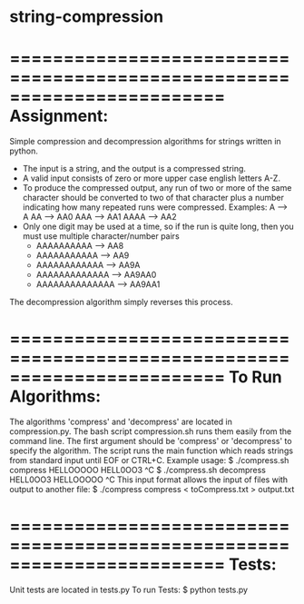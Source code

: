 string-compression
==================
========================================================================
Assignment:
========================================================================

Simple compression and decompression algorithms for strings written in python.
- The input is a string, and the output is a compressed string.
- A valid input consists of zero or more upper case english letters A-Z.
- To produce the compressed output, any run of two or more of the same
character should be converted to two of that character plus a number
indicating how many repeated runs were compressed. Examples:
    A --> A
    AA --> AA0
    AAA --> AA1
    AAAA --> AA2
- Only one digit may be used at a time, so if the run is quite long,
then you must use multiple character/number pairs
    - AAAAAAAAAA --> AA8
    - AAAAAAAAAAA --> AA9
    - AAAAAAAAAAAA --> AA9A
    - AAAAAAAAAAAAA --> AA9AA0
    - AAAAAAAAAAAAAA --> AA9AA1

The decompression algorithm simply reverses this process.

========================================================================
To Run Algorithms:
========================================================================
The algorithms 'compress' and 'decompress' are located in compression.py.
The bash script compression.sh runs them easily from the command line.  The first argument should be 'compress' or 'decompress' to specify the algorithm.
The script runs the main function which reads strings from standard input until EOF or CTRL+C.
Example usage:
	$ ./compress.sh compress
		HELLOOOOO
		HELL0OO3
		^C
	$ ./compress.sh decompress
		HELL0OO3
		HELLOOOOO
		^C
This input format allows the input of files with output to another file:
	$ ./compress compress < toCompress.txt > output.txt

========================================================================
Tests:
========================================================================
Unit tests are located in tests.py
To run Tests:
	$ python tests.py



